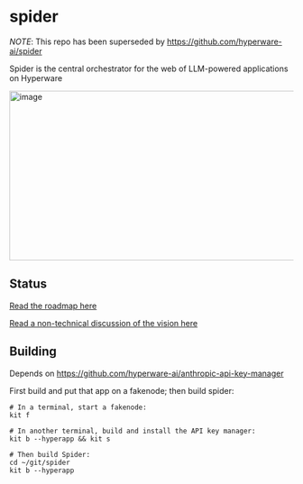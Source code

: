 # spider

*NOTE*: This repo has been superseded by https://github.com/hyperware-ai/spider

Spider is the central orchestrator for the web of LLM-powered applications on Hyperware

<img width="753" height="301" alt="image" src="https://github.com/user-attachments/assets/45c757bd-e4c8-417d-a195-312c4e50fdbb" />

## Status

[Read the roadmap here](https://gist.github.com/nick1udwig/117f9fc5bfd134f987183dd7c67343b4)

[Read a non-technical discussion of the vision here](https://gist.github.com/nick1udwig/147827a2d7d4f432ed186f6b2085a939)

## Building

Depends on https://github.com/hyperware-ai/anthropic-api-key-manager

First build and put that app on a fakenode; then build spider:

```
# In a terminal, start a fakenode:
kit f

# In another terminal, build and install the API key manager:
kit b --hyperapp && kit s

# Then build Spider:
cd ~/git/spider
kit b --hyperapp
```
